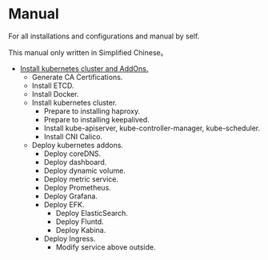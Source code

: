 # Manual
For all installations and configurations and manual by self.

This manual only written in Simplified Chinese。

- [Install kubernetes cluster and AddOns.](installation/README.md)
  - Generate CA Certifications.
  - Install ETCD.
  - Install Docker.
  - Install kubernetes cluster.
    - Prepare to installing haproxy.
    - Prepare to installing keepalived.
    - Install kube-apiserver, kube-controller-manager, kube-scheduler.
    - Install CNI Calico.
  - Deploy kubernetes addons.
    - Deploy coreDNS.
    - Deploy dashboard.
    - Deploy dynamic volume.
    - Deploy metric service.
    - Deploy Prometheus.
    - Deploy Grafana.
    - Deploy EFK.
      - Deploy ElasticSearch.
      - Deploy Fluntd.
      - Deploy Kabina.
    - Deploy Ingress.
      - Modify service above outside.
